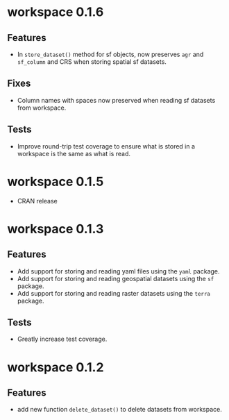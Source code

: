 
# workspace 0.1.6

## Features

- In `store_dataset()` method for sf objects, now preserves `agr` and `sf_column` 
and CRS when storing spatial sf datasets.

## Fixes 

- Column names with spaces now preserved when reading sf datasets from workspace.

## Tests

- Improve round-trip test coverage to ensure what is stored in a workspace is 
the same as what is read.

# workspace 0.1.5

- CRAN release

# workspace 0.1.3

## Features

- Add support for storing and reading yaml files using the `yaml` package.
- Add support for storing and reading geospatial datasets using the `sf` package.
- Add support for storing and reading raster datasets using the `terra` package.

## Tests

- Greatly increase test coverage.

# workspace 0.1.2

## Features

- add new function `delete_dataset()` to delete datasets from workspace.
